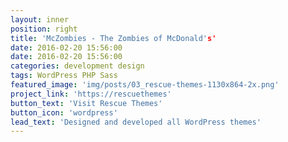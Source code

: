 ```yaml
---
layout: inner
position: right
title: 'McZombies - The Zombies of McDonald's'
date: 2016-02-20 15:56:00
date: 2016-02-20 15:56:00
categories: development design
tags: WordPress PHP Sass
featured_image: 'img/posts/03_rescue-themes-1130x864-2x.png'
project_link: 'https://rescuethemes'
button_text: 'Visit Rescue Themes'
button_icon: 'wordpress'
lead_text: 'Designed and developed all WordPress themes'
---
```

